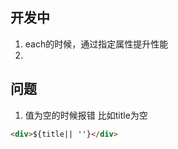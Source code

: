 ## 开发中
1. each的时候，通过指定属性提升性能   
2. 


## 问题
1. 值为空的时候报错 
比如title为空   
```html
<div>${title|| ''}</div>
```